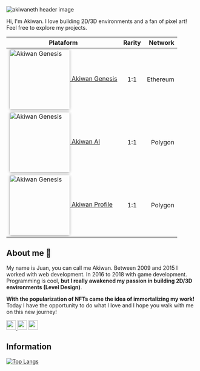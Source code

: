 <img src="./header.svg" alt="akiwaneth header image">

Hi, I'm Akiwan. I love building 2D/3D environments and a fan of pixel art! Feel free to explore my projects.

| Plataform   |      Rarity      |  Network |
|----------|:-------------:|------:|
| <a href="https://opensea.io/account/created" title="Buy on OpenSea" target="_blank"><img style="width:160px; border-radius:5px; box-shadow: 0px 1px 6px rgba(0, 0, 0, 0.25);" src="https://storage.googleapis.com/opensea-static/Logomark/Badge%20-%20Available%20On%20-%20Dark.png" alt="Akiwan Genesis" align="center"/> Akiwan Genesis</a> |  1:1 | Ethereum |
| <a href="https://opensea.io/account/created" title="Buy on OpenSea" target="_blank"><img style="width:160px; border-radius:5px; box-shadow: 0px 1px 6px rgba(0, 0, 0, 0.25);" src="https://storage.googleapis.com/opensea-static/Logomark/Badge%20-%20Available%20On%20-%20Dark.png" alt="Akiwan Genesis" align="center"/> Akiwan AI</a> |    1:1   |   Polygon |
| <a href="https://opensea.io/collection/akiwan-profile" title="Buy on OpenSea" target="_blank"><img style="width:160px; border-radius:5px; box-shadow: 0px 1px 6px rgba(0, 0, 0, 0.25);" src="https://storage.googleapis.com/opensea-static/Logomark/Badge%20-%20Available%20On%20-%20Dark.png" alt="Akiwan Genesis" align="center"/> Akiwan Profile | 1:1 |    Polygon |

<!-- 
<a href="https://opensea.io/" title="Buy on OpenSea" target="_blank"><img style="width:160px; border-radius:5px; box-shadow: 0px 1px 6px rgba(0, 0, 0, 0.25);" src="https://storage.googleapis.com/opensea-static/Logomark/Badge%20-%20Available%20On%20-%20Dark.png" alt="Akiwan Genesis" align="center"/>Akiwan Genesis</a>
 -->

## About me 🦊

My name is Juan, you can call me Akiwan. Between 2009 and 2015 I worked with web development. In 2016 to 2018 with game development. Programming is cool, **but I really awakened my passion in building 2D/3D environments (Level Design)**.

**With the popularization of NFTs came the idea of immortalizing my work!** Today I have the opportunity to do what I love and I hope you walk with me on this new journey!

<p>
<a href="https://www.twitter.com/akiwaneth"><img
      src="https://img.shields.io/badge/twitter-%231DA1F2.svg?&style=for-the-badge&logo=twitter&logoColor=white"
      height=25>
      </a>
       <a href="https://www.linkedin.com/in/juanconroy"><img
      src="https://img.shields.io/badge/linkedin-%230077B5.svg?&style=for-the-badge&logo=linkedin&logoColor=white"
      height=25></a>
      <a href="https://www.instagram.com/akiwaneth/"><img
      src="https://img.shields.io/badge/instagram-%23E4405F.svg?&style=for-the-badge&logo=instagram&logoColor=white"
      height=25></a>
      </a>  
      </p>

## Information

[![Top Langs](https://github-readme-stats.vercel.app/api/top-langs/?username=akiwaneth&layout=compact)](https://github.com/akiwaneth/github-readme-stats)
